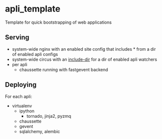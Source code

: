 apli_template
=============

Template for quick bootstrapping of web applications

Serving
-------

* system-wide nginx with an enabled site config that includes * from a dir of enabled apli configs
* system-wide circus with an [include-dir](https://circus.readthedocs.org/en/latest/for-ops/configuration/) for a dir of enabled apli watchers
* per apli
  * chaussette running with fastgevent backend

Deploying
---------

For each apli:

* virtualenv
  * ipython
    * tornado, jinja2, pyzmq
  * chaussette
  * gevent
  * sqlalchemy, alembic
